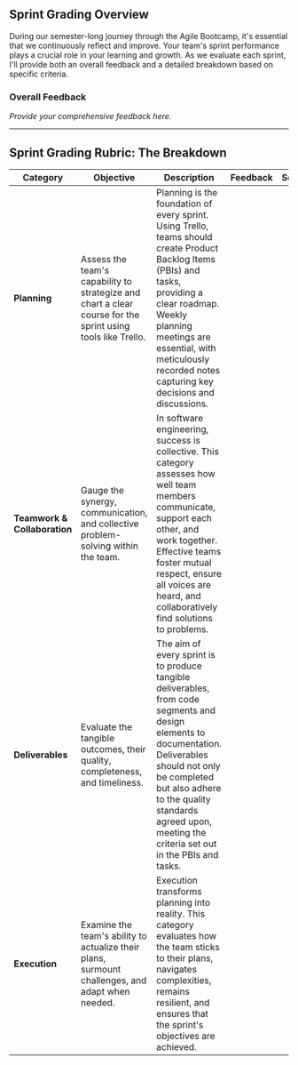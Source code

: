 ## Sprint Grading Overview

During our semester-long journey through the Agile Bootcamp, it's essential that we continuously reflect and improve. Your team's sprint performance plays a crucial role in your learning and growth. As we evaluate each sprint, I'll provide both an overall feedback and a detailed breakdown based on specific criteria.

### Overall Feedback

_Provide your comprehensive feedback here._

---

## Sprint Grading Rubric: The Breakdown

| **Category**                 | **Objective**                                                                                      | **Description**                                                                                                                                                                                                                                                                                                                                                                               | **Feedback** | **Score** |
|--------------------------|---------------------------------------------------------------------------------------------------|-----------------------------------------------------------------------------------------------------------------------------------------------------------------------------------------------------------------------------------------------------------------------------------------------------------------------------------------------------------------------------------------------|--------------|-----------|
| **Planning**             | Assess the team's capability to strategize and chart a clear course for the sprint using tools like Trello. | Planning is the foundation of every sprint. Using Trello, teams should create Product Backlog Items (PBIs) and tasks, providing a clear roadmap. Weekly planning meetings are essential, with meticulously recorded notes capturing key decisions and discussions.                                                                                             |              |           |
| **Teamwork & Collaboration** | Gauge the synergy, communication, and collective problem-solving within the team.                | In software engineering, success is collective. This category assesses how well team members communicate, support each other, and work together. Effective teams foster mutual respect, ensure all voices are heard, and collaboratively find solutions to problems.                                                                                        |              |           |
| **Deliverables**         | Evaluate the tangible outcomes, their quality, completeness, and timeliness.                    | The aim of every sprint is to produce tangible deliverables, from code segments and design elements to documentation. Deliverables should not only be completed but also adhere to the quality standards agreed upon, meeting the criteria set out in the PBIs and tasks.                                                                                          |              |           |
| **Execution**            | Examine the team's ability to actualize their plans, surmount challenges, and adapt when needed. | Execution transforms planning into reality. This category evaluates how the team sticks to their plans, navigates complexities, remains resilient, and ensures that the sprint's objectives are achieved.                                                                                                                                                  |              |           |

